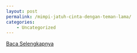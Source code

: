 ```yaml
---
layout: post
permalink: /mimpi-jatuh-cinta-dengan-teman-lama/
categories:
    - Uncategorized
---
```


[Baca Selengkapnya](/06)